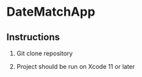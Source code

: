
# DateMatchApp

## Instructions

1. Git clone repository

2. Project should be run on Xcode 11 or later






